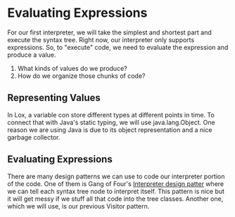 # Evaluating Expressions

For our first interpreter, we will take the simplest and shortest part and execute the syntax tree.
Right now, our interpreter only supports expressions. So, to "execute" code, we need to evaluate the expression and produce a value.

1. What kinds of values do we produce?
2. How do we organize those chunks of code?

## Representing Values

In Lox, a variable con store different types at different points in time. To connect that with Java's static typing, we will use java.lang.Object.
One reason we are using Java is due to its object representation and a nice garbage collector.

## Evaluating Expressions

There are many design patterns we can use to code our interpreter portion of the code.
One of them is Gang of Four's [Interpreter design patter](https://en.wikipedia.org/wiki/Interpreter_pattern) where we can tell each syntax tree node to interpret itself. This pattern is nice but it will get messy if we stuff all that code into the tree classes.
Another one, which we will use, is our previous Visitor pattern.

